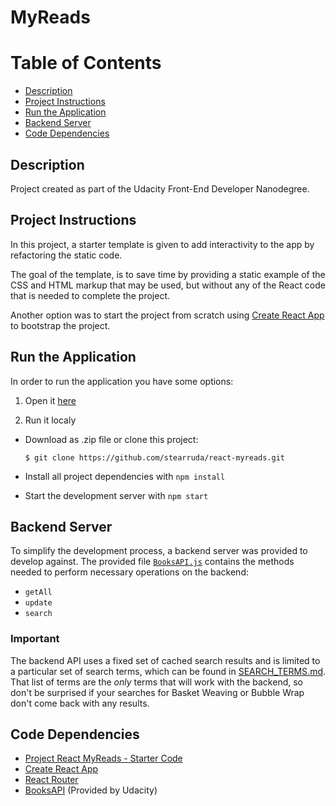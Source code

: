 MyReads
===============================

# Table of Contents

* [Description](#description)
* [Project Instructions](#project-instructions)
* [Run the Application](#run-the-application)
* [Backend Server](#backend-server)
* [Code Dependencies](#code-dependencies)

## Description

Project created as part of the Udacity Front-End Developer Nanodegree.

## Project Instructions

In this project, a starter template is given to add interactivity to the app by refactoring the static code.

The goal of the template, is to save time by providing a static example of the CSS and HTML markup that may be used, but without any of the React code that is needed to complete the project.

Another option was to start the project from scratch using [Create React App](https://github.com/facebookincubator/create-react-app) to bootstrap the project.

## Run the Application

In order to run the application you have some options:

1. Open it [here](https://stearruda.github.io/react-myreads/)

2. Run it localy
* Download as .zip file or clone this project:

    ```
    $ git clone https://github.com/stearruda/react-myreads.git
    ```

* Install all project dependencies with `npm install`
* Start the development server with `npm start`

## Backend Server

To simplify the development process, a backend server was provided to develop against. The provided file [`BooksAPI.js`](src/BooksAPI.js) contains the methods needed to perform necessary operations on the backend:

* `getAll`
* `update`
* `search`


### Important

The backend API uses a fixed set of cached search results and is limited to a particular set of search terms, which can be found in [SEARCH_TERMS.md](SEARCH_TERMS.md). That list of terms are the _only_ terms that will work with the backend, so don't be surprised if your searches for Basket Weaving or Bubble Wrap don't come back with any results.

## Code Dependencies

* [Project React MyReads - Starter Code](https://github.com/udacity/reactnd-project-myreads-starter)
* [Create React App](https://github.com/facebookincubator/create-react-app)
* [React Router](https://www.npmjs.com/package/react-router-dom)
* [BooksAPI](src/BooksAPI.js) (Provided by Udacity)

 
